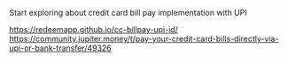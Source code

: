 Start exploring about credit card bill pay implementation with UPI 

https://redeemapp.github.io/cc-billpay-upi-id/
https://community.jupiter.money/t/pay-your-credit-card-bills-directly-via-upi-or-bank-transfer/49326